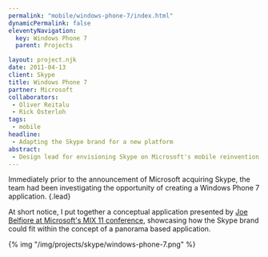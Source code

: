 ```yaml
---
permalink: "mobile/windows-phone-7/index.html"
dynamicPermalink: false
eleventyNavigation:
  key: Windows Phone 7
  parent: Projects

layout: project.njk
date: 2011-04-13
client: Skype
title: Windows Phone 7
partner: Microsoft
collaborators:
 - Oliver Reitalu
 - Rick Osterloh
tags:
 - mobile
headline:
 - Adapting the Skype brand for a new platform
abstract:
 - Design lead for envisioning Skype on Microsoft's mobile reinvention.
---
```

Immediately prior to the announcement of Microsoft acquiring Skype, the team had
been investigating the opportunity of creating a Windows Phone 7 application.
{.lead}

At short notice, I put together a conceptual application presented by [Joe
Belfiore at Microsoft's MIX 11 conference](https://www.engadget.com/2011-04-13-microsofts-joe-belfiore-confirms-skype-coming-to-windows-phone.html),
showcasing how the Skype brand could fit within the concept of a panorama based
application.

{% img "/img/projects/skype/windows-phone-7.png" %}
